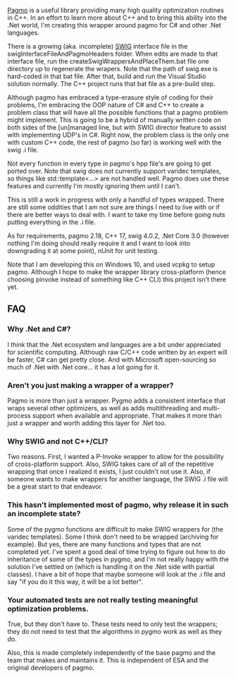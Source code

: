 [Pagmo](https://esa.github.io/pagmo2/) is a useful library providing many high quality optimization routines in C++.  In an effort to learn more about C++ and to bring this ability into the .Net world, I'm creating this wrapper around pagmo for C# and other .Net languages.

There is a growing (aka. incomplete) [SWIG](https://www.swig.org/) interface file in the swigInterfaceFileAndPagmoHeaders folder.  When edits are made to that interface file, run the createSwigWrappersAndPlaceThem.bat file one directory up to regenerate the wrapers.  Note that the path of swig.exe is hard-coded in that bat file.  After that, build and run the Visual Studio solution normally.  The C++ project runs that bat file as a pre-build step.

Although pagmo has embraced a type-erasure style of coding for their problems, I'm embracing the OOP nature of C# and C++ to create a problem class that will have all the possible functions that a pagmo problem might implement.  This is going to be a hybrid of manually written code on both sides of the [un]managed line, but with SWIG director feature to assist with implementing UDP's in C#.  Right now, the problem class is the only one with custom C++ code, the rest of pagmo (so far) is working well with the swig .i file.

Not every function in every type in pagmo's hpp file's are going to get ported over.  Note that swig does not currently support varidec templates, so things like std::template<...> are not handled well. Pagmo does use these features and currently I'm mostly ignoring them until I can't.

This is still a work in progress with only a handful of types wrapped.  There are still some oddities that I am not sure are things I need to live with or if there are better ways to deal with.  I want to take my time before going nuts putting everything in the .i file.

As for requirements, pagmo 2.18, C++ 17, swig 4.0.2, .Net Core 3.0 (however nothing I'm doing should really require it and I want to look into downgrading it at some point), nUnit for unit testing.

Note that I am developing this on Windows 10, and used vcpkg to setup pagmo.  Although I hope to make the wrapper library cross-platform (hence choosing pinvoke instead of something like C++ CLI) this project isn't there yet.

## FAQ

### Why .Net and C#?
I think that the .Net ecosystem and languages are a bit under appreciated for scientific computing.  Although raw C/C++ code written by an expert will be faster, C# can get pretty close.  And with Microsoft open-sourcing so much of .Net with .Net core... it has a lot going for it.

### Aren't you just making a wrapper of a wrapper?

Pagmo is more than just a wrapper.  Pygmo adds a consistent interface that wraps several other optimizers, as well as adds multithreading and multi-process support when available and appropriate.  That makes it more than just a wrapper and worth adding this layer for .Net too.

### Why SWIG and not C++/CLI?

Two reasons.  First, I wanted a P-Invoke wrapper to allow for the possibility of cross-platform support.  Also, SWIG takes care of all of the repetitive wrapping that once I realized it exists, I just couldn't not use it.
Also, if someone wants to make wrappers for another language, the SWIG .i file will be a great start to that endeavor.  

### This hasn't implemented most of pagmo, why release it in such an incomplete state?

Some of the pygmo functions are difficult to make SWIG wrappers for (the varidec templates).  Some I think don't need to be wrapped (archiving for example).  But yes, there are many functions and types that are not completed yet.  I've spent a good deal of time trying to figure out how to do inheritance of some of the types in pygmo, and I'm not really happy with the solution I've settled on (which is handling it on the .Net side with partial classes).  I have a bit of hope that maybe someone will look at the .i file and say "if you do it this way, it will be a lot better".  

### Your automated tests are not really testing meaningful optimization problems.

True, but they don't have to.  These tests need to only test the wrappers; they do not need to test that the algorithms in pygmo work as well as they do.


Also, this is made completely independently of the base pagmo and the team that makes and maintains it.  This is independent of ESA and the original developers of pagmo.

